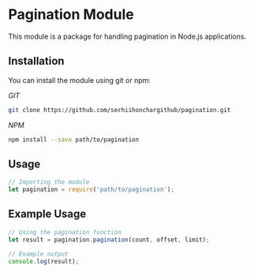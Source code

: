# Pagination Module

This module is a package for handling pagination in Node.js applications.

## Installation

You can install the module using git or npm:

*GIT*
```bash
git clone https://github.com/serhiihonchargithub/pagination.git
```

*NPM*
```bash
npm install --save path/to/pagination
```

## Usage
```javascript
// Importing the module
let pagination = require('path/to/pagination');
```
## Example Usage
```javascript
// Using the pagination function
let result = pagination.pagination(count, offset, limit);

// Example output
console.log(result);
```
